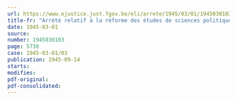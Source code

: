 ```yaml
---
url: https://www.ejustice.just.fgov.be/eli/arrete/1945/03/01/1945030103/justel
title-fr: "Arrêté relatif à la réforme des études de sciences politiques, sociales et administratives dans les universités de l'Etat"
date: 1945-03-01
source:
number: 1945030103
page: 5730
case: 1945-03-01/03
publication: 1945-09-14
starts:
modifies:
pdf-original:
pdf-consolidated:
---
```


